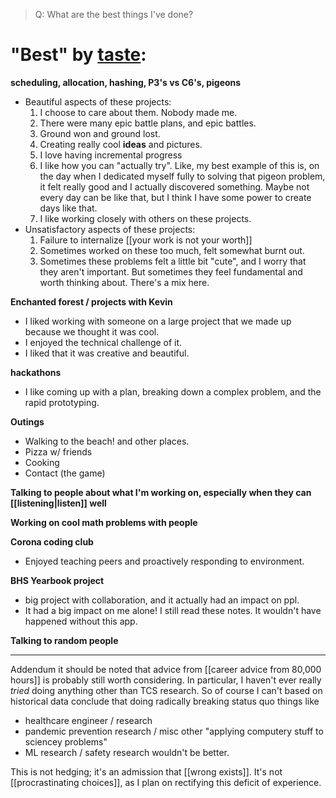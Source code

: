 > Q: What are the best things I've done?
# "Best" by [taste](https://jzhao.xyz/posts/aesthetics-and-taste):

**scheduling, allocation, hashing, P3's vs C6's, pigeons**
-  Beautiful aspects of these projects:
	1. I choose to care about them. Nobody made me. 
	2. There were many epic battle plans, and epic battles.
	3. Ground won and ground lost. 
	4. Creating really cool **ideas** and pictures. 
	5. I love having incremental progress
	7. I like how you can "actually try". Like, my best example of this is, on the day when I dedicated myself fully to solving that pigeon problem, it felt really good and I actually discovered something. Maybe not every day can be like that, but I think I have some power to create days like that. 
	8. I like working closely with others on these projects. 
- Unsatisfactory aspects of these projects: 
	1. Failure to internalize [[your work is not your worth]]
	2. Sometimes worked on these too much, felt somewhat burnt out. 
	3. Sometimes these problems felt a little bit "cute", and I worry that they aren't important. But sometimes they feel fundamental and worth thinking about. There's a mix here. 

**Enchanted forest / projects with Kevin**
- I liked working with someone on a large project that we made up because we thought it was cool. 
- I enjoyed the technical challenge of it. 
- I liked that it was creative and beautiful. 

**hackathons**
- I like coming up with a plan, breaking down a complex problem, and the rapid prototyping. 

**Outings**
- Walking to the beach! and other places.
- Pizza w/ friends
- Cooking
- Contact (the game)

**Talking to people about what I'm working on, especially when they can [[listening|listen]] well** 

**Working on cool math problems with people**

**Corona coding club**
- Enjoyed teaching peers and proactively responding to environment.

**BHS Yearbook project**
- big project with collaboration, and it actually had an impact on ppl. 
- It had a big impact on me alone! I still read these notes. It wouldn't have happened without this app. 

**Talking to random people**


--- 

Addendum it should be noted that advice from [[career advice from 80,000 hours]] is probably still worth considering. 
In particular, I haven't ever really *tried* doing anything other than TCS research. 
So of course I can't based on historical data conclude that doing radically breaking status quo things like
- healthcare engineer / research
- pandemic prevention research / misc other "applying computery stuff to sciencey problems"
- ML research / safety research
wouldn't be better. 

This is not hedging; it's an admission that [[wrong exists]].
It's not [[procrastinating choices]], as I plan on rectifying this deficit of experience. 

